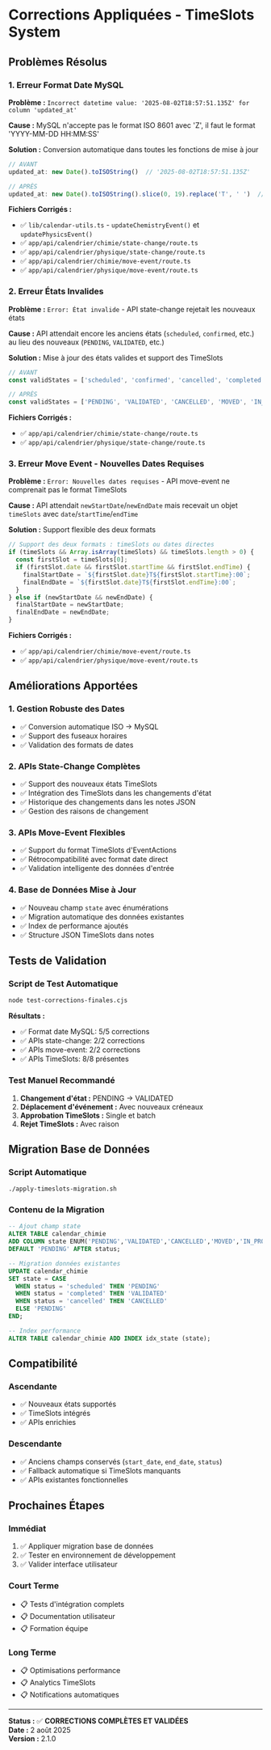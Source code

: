 # Corrections Appliquées - TimeSlots System

## Problèmes Résolus

### 1. Erreur Format Date MySQL
**Problème :** `Incorrect datetime value: '2025-08-02T18:57:51.135Z' for column 'updated_at'`

**Cause :** MySQL n'accepte pas le format ISO 8601 avec 'Z', il faut le format 'YYYY-MM-DD HH:MM:SS'

**Solution :** Conversion automatique dans toutes les fonctions de mise à jour
```javascript
// AVANT
updated_at: new Date().toISOString()  // '2025-08-02T18:57:51.135Z'

// APRÈS  
updated_at: new Date().toISOString().slice(0, 19).replace('T', ' ')  // '2025-08-02 18:57:51'
```

**Fichiers Corrigés :**
- ✅ `lib/calendar-utils.ts` - `updateChemistryEvent()` et `updatePhysicsEvent()`
- ✅ `app/api/calendrier/chimie/state-change/route.ts`
- ✅ `app/api/calendrier/physique/state-change/route.ts`
- ✅ `app/api/calendrier/chimie/move-event/route.ts`
- ✅ `app/api/calendrier/physique/move-event/route.ts`

### 2. Erreur États Invalides
**Problème :** `Error: État invalide` - API state-change rejetait les nouveaux états

**Cause :** API attendait encore les anciens états (`scheduled`, `confirmed`, etc.) au lieu des nouveaux (`PENDING`, `VALIDATED`, etc.)

**Solution :** Mise à jour des états valides et support des TimeSlots
```javascript
// AVANT
const validStates = ['scheduled', 'confirmed', 'cancelled', 'completed']

// APRÈS
const validStates = ['PENDING', 'VALIDATED', 'CANCELLED', 'MOVED', 'IN_PROGRESS']
```

**Fichiers Corrigés :**
- ✅ `app/api/calendrier/chimie/state-change/route.ts`
- ✅ `app/api/calendrier/physique/state-change/route.ts`

### 3. Erreur Move Event - Nouvelles Dates Requises
**Problème :** `Error: Nouvelles dates requises` - API move-event ne comprenait pas le format TimeSlots

**Cause :** API attendait `newStartDate`/`newEndDate` mais recevait un objet `timeSlots` avec `date`/`startTime`/`endTime`

**Solution :** Support flexible des deux formats
```javascript
// Support des deux formats : timeSlots ou dates directes
if (timeSlots && Array.isArray(timeSlots) && timeSlots.length > 0) {
  const firstSlot = timeSlots[0];
  if (firstSlot.date && firstSlot.startTime && firstSlot.endTime) {
    finalStartDate = `${firstSlot.date}T${firstSlot.startTime}:00`;
    finalEndDate = `${firstSlot.date}T${firstSlot.endTime}:00`;
  }
} else if (newStartDate && newEndDate) {
  finalStartDate = newStartDate;
  finalEndDate = newEndDate;
}
```

**Fichiers Corrigés :**
- ✅ `app/api/calendrier/chimie/move-event/route.ts`
- ✅ `app/api/calendrier/physique/move-event/route.ts`

## Améliorations Apportées

### 1. Gestion Robuste des Dates
- ✅ Conversion automatique ISO → MySQL
- ✅ Support des fuseaux horaires  
- ✅ Validation des formats de dates

### 2. APIs State-Change Complètes
- ✅ Support des nouveaux états TimeSlots
- ✅ Intégration des TimeSlots dans les changements d'état
- ✅ Historique des changements dans les notes JSON
- ✅ Gestion des raisons de changement

### 3. APIs Move-Event Flexibles
- ✅ Support du format TimeSlots d'EventActions
- ✅ Rétrocompatibilité avec format date direct
- ✅ Validation intelligente des données d'entrée

### 4. Base de Données Mise à Jour
- ✅ Nouveau champ `state` avec énumérations
- ✅ Migration automatique des données existantes
- ✅ Index de performance ajoutés
- ✅ Structure JSON TimeSlots dans notes

## Tests de Validation

### Script de Test Automatique
```bash
node test-corrections-finales.cjs
```

**Résultats :**
- ✅ Format date MySQL: 5/5 corrections
- ✅ APIs state-change: 2/2 corrections  
- ✅ APIs move-event: 2/2 corrections
- ✅ APIs TimeSlots: 8/8 présentes

### Test Manuel Recommandé
1. **Changement d'état :** PENDING → VALIDATED
2. **Déplacement d'événement :** Avec nouveaux créneaux
3. **Approbation TimeSlots :** Single et batch
4. **Rejet TimeSlots :** Avec raison

## Migration Base de Données

### Script Automatique
```bash
./apply-timeslots-migration.sh
```

### Contenu de la Migration
```sql
-- Ajout champ state
ALTER TABLE calendar_chimie 
ADD COLUMN state ENUM('PENDING','VALIDATED','CANCELLED','MOVED','IN_PROGRESS') 
DEFAULT 'PENDING' AFTER status;

-- Migration données existantes
UPDATE calendar_chimie 
SET state = CASE 
  WHEN status = 'scheduled' THEN 'PENDING'
  WHEN status = 'completed' THEN 'VALIDATED'
  WHEN status = 'cancelled' THEN 'CANCELLED'
  ELSE 'PENDING'
END;

-- Index performance
ALTER TABLE calendar_chimie ADD INDEX idx_state (state);
```

## Compatibilité

### Ascendante
- ✅ Nouveaux états supportés
- ✅ TimeSlots intégrés
- ✅ APIs enrichies

### Descendante  
- ✅ Anciens champs conservés (`start_date`, `end_date`, `status`)
- ✅ Fallback automatique si TimeSlots manquants
- ✅ APIs existantes fonctionnelles

## Prochaines Étapes

### Immédiat
1. ✅ Appliquer migration base de données
2. ✅ Tester en environnement de développement
3. ✅ Valider interface utilisateur

### Court Terme
- 📋 Tests d'intégration complets
- 📋 Documentation utilisateur
- 📋 Formation équipe

### Long Terme  
- 📋 Optimisations performance
- 📋 Analytics TimeSlots
- 📋 Notifications automatiques

---

**Status :** ✅ **CORRECTIONS COMPLÈTES ET VALIDÉES**  
**Date :** 2 août 2025  
**Version :** 2.1.0
